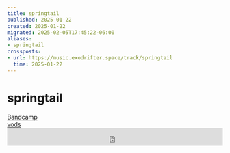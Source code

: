 ```yaml
---
title: springtail
published: 2025-01-22
created: 2025-01-22
migrated: 2025-02-05T17:45:22-06:00
aliases:
- springtail
crossposts:
- url: https://music.exodrifter.space/track/springtail
  time: 2025-01-22
---
```


# springtail

<div class="flex">
<div><i class="ri-store-2-fill"></i> <a href="https://music.exodrifter.space/track/springtail">Bandcamp</a></div>
<div><i class="ri-video-fill"></i> <a href="https://vods.exodrifter.space/tag/song-springtail">vods</a></div>
</div>

<iframe style="border: 0; width: 100%; max-width: 700px; height: 42px;" src="https://bandcamp.com/EmbeddedPlayer/album=253081176/size=small/bgcol=ffffff/linkcol=0687f5/track=176194050/transparent=true/" seamless><a href="https://music.exodrifter.space/album/future-formant">future formant by exodrifter</a></iframe>
